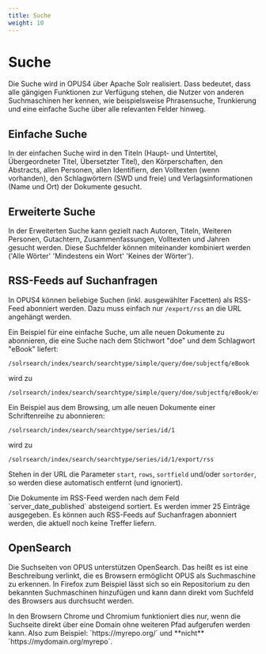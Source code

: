 ```yaml
---
title: Suche
weight: 10
---
```


# Suche

Die Suche wird in OPUS4 über Apache Solr realisiert. Dass bedeutet, dass alle gängigen Funktionen zur Verfügung stehen,
die Nutzer von anderen Suchmaschinen her kennen, wie beispielsweise Phrasensuche, Trunkierung und eine einfache Suche
über alle relevanten Felder hinweg.

## Einfache Suche

In der einfachen Suche wird in den Titeln (Haupt- und Untertitel, Übergeordneter Titel, Übersetzter Titel), den
Körperschaften, den Abstracts, allen Personen, allen Identifiern, den Volltexten (wenn vorhanden), den Schlagwörtern
(SWD und freie) und Verlagsinformationen (Name und Ort) der Dokumente gesucht.

## Erweiterte Suche

In der Erweiterten Suche kann gezielt nach Autoren, Titeln, Weiteren Personen, Gutachtern, Zusammenfassungen,
Volltexten und Jahren gesucht werden. Diese Suchfelder können miteinander kombiniert werden ('Alle Wörter' 'Mindestens
ein Wort' 'Keines der Wörter').

## RSS-Feeds auf Suchanfragen

In OPUS4 können beliebige Suchen (inkl. ausgewählter Facetten) als RSS-Feed abonniert werden. Dazu muss einfach nur
`/export/rss` an die URL angehängt werden.

Ein Beispiel für eine einfache Suche, um alle neuen Dokumente zu abonnieren, die eine Suche nach dem Stichwort "doe"
und dem Schlagwort "eBook" liefert:

    /solrsearch/index/search/searchtype/simple/query/doe/subjectfq/eBook

wird zu

    /solrsearch/index/search/searchtype/simple/query/doe/subjectfq/eBook/export/rss

Ein Beispiel aus dem Browsing, um alle neuen Dokumente einer Schriftenreihe zu abonnieren:

    /solrsearch/index/search/searchtype/series/id/1

wird zu

    /solrsearch/index/search/searchtype/series/id/1/export/rss

Stehen in der URL die Parameter `start`, `rows`, `sortfield` und/oder `sortorder`, so werden diese automatisch entfernt
(und ignoriert).

<p class="info" markdown="1">
Die Dokumente im RSS-Feed werden nach dem Feld `server_date_published` absteigend sortiert.
Es werden immer 25 Einträge ausgegeben.
Es können auch RSS-Feeds auf Suchanfragen abonniert werden, die aktuell noch keine Treffer liefern.
</p>

## OpenSearch

Die Suchseiten von OPUS unterstützen OpenSearch. Das heißt es ist eine
Beschreibung verlinkt, die es Browsern ermöglicht OPUS als Suchmaschine 
zu erkennen. In Firefox zum Beispiel lässt sich so ein Repositorium zu 
den bekannten Suchmaschinen hinzufügen und kann dann direkt vom 
Suchfeld des Browsers aus durchsucht werden.

<p class="note" markdown="1">
In den Browsern Chrome und Chromium funktioniert dies nur, wenn die 
Suchseite direkt über eine Domain ohne weiteren Pfad aufgerufen werden
kann. Also zum Beispiel: ´https://myrepo.org/´ und **nicht** ´https://mydomain.org/myrepo´.
</p>